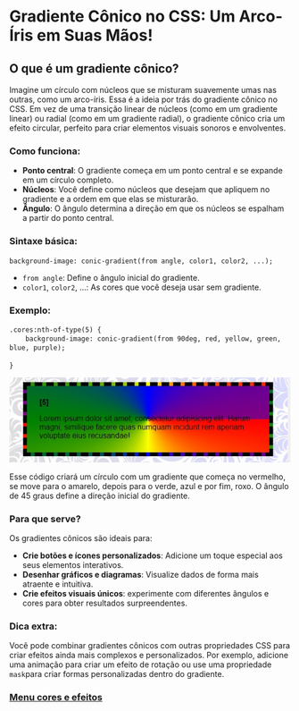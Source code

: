 # Gradiente Cônico no CSS: Um Arco-Íris em Suas Mãos!

## O que é um gradiente cônico?

Imagine um círculo com núcleos que se misturam suavemente umas nas outras, como um arco-íris. Essa é a ideia por trás do gradiente cônico no CSS. Em vez de uma transição linear de núcleos (como em um gradiente linear) ou radial (como em um gradiente radial), o gradiente cônico cria um efeito circular, perfeito para criar elementos visuais sonoros e envolventes.

### Como funciona:

- **Ponto central**: O gradiente começa em um ponto central e se expande em um círculo completo.
- **Núcleos**: Você define como núcleos que desejam que apliquem no gradiente e a ordem em que elas se misturarão.
- **Ângulo**: O ângulo determina a direção em que os núcleos se espalham a partir do ponto central.

### Sintaxe básica:

```
background-image: conic-gradient(from angle, color1, color2, ...);
```

- `from angle`: Define o ângulo inicial do gradiente.
- `color1`, `color2`, ...: As cores que você deseja usar sem gradiente.

### Exemplo:

```
.cores:nth-of-type(5) {
    background-image: conic-gradient(from 90deg, red, yellow, green, blue, purple);
    
}
```

<img src="img/gradient-conico.jpg">


Esse código criará um círculo com um gradiente que começa no vermelho, se move para o amarelo, depois para o verde, azul e por fim, roxo. O ângulo de 45 graus define a direção inicial do gradiente.

### Para que serve?

Os gradientes cônicos são ideais para:

- **Crie botões e ícones personalizados**: Adicione um toque especial aos seus elementos interativos.
- **Desenhar gráficos e diagramas**: Visualize dados de forma mais atraente e intuitiva.
- **Crie efeitos visuais únicos**: experimente com diferentes ângulos e cores para obter resultados surpreendentes.

### Dica extra:

Você pode combinar gradientes cônicos com outras propriedades CSS para criar efeitos ainda mais complexos e personalizados. Por exemplo, adicione uma animação para criar um efeito de rotação ou use uma propriedade `mask`para criar formas personalizadas dentro do gradiente.






### [Menu cores e efeitos](menu_cores-efeitos.md)